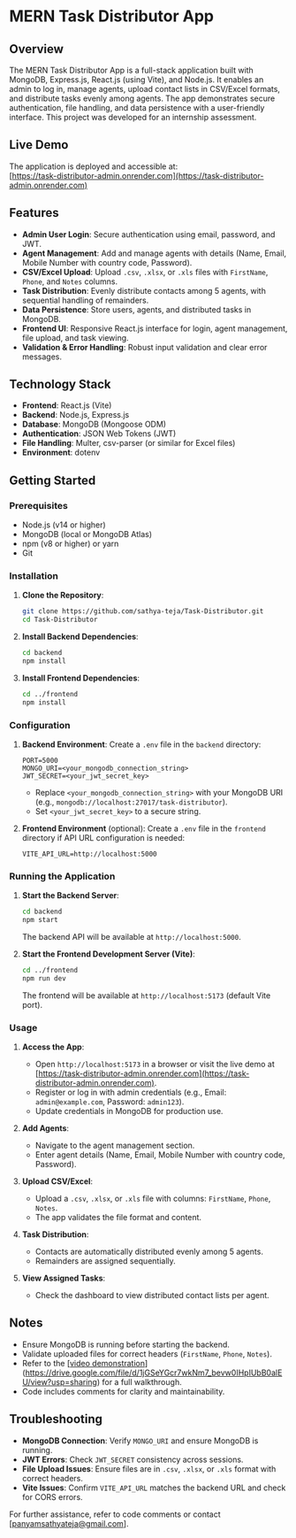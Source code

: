 # MERN Task Distributor App

## Overview

The MERN Task Distributor App is a full-stack application built with MongoDB, Express.js, React.js (using Vite), and Node.js. It enables an admin to log in, manage agents, upload contact lists in CSV/Excel formats, and distribute tasks evenly among agents. The app demonstrates secure authentication, file handling, and data persistence with a user-friendly interface. This project was developed for an internship assessment.

## Live Demo

The application is deployed and accessible at:  
[https://task-distributor-admin.onrender.com](https://task-distributor-admin.onrender.com)

## Features

- **Admin User Login**: Secure authentication using email, password, and JWT.
- **Agent Management**: Add and manage agents with details (Name, Email, Mobile Number with country code, Password).
- **CSV/Excel Upload**: Upload `.csv`, `.xlsx`, or `.xls` files with `FirstName`, `Phone`, and `Notes` columns.
- **Task Distribution**: Evenly distribute contacts among 5 agents, with sequential handling of remainders.
- **Data Persistence**: Store users, agents, and distributed tasks in MongoDB.
- **Frontend UI**: Responsive React.js interface for login, agent management, file upload, and task viewing.
- **Validation & Error Handling**: Robust input validation and clear error messages.

## Technology Stack

- **Frontend**: React.js (Vite)
- **Backend**: Node.js, Express.js
- **Database**: MongoDB (Mongoose ODM)
- **Authentication**: JSON Web Tokens (JWT)
- **File Handling**: Multer, csv-parser (or similar for Excel files)
- **Environment**: dotenv

## Getting Started

### Prerequisites

- Node.js (v14 or higher)
- MongoDB (local or MongoDB Atlas)
- npm (v8 or higher) or yarn
- Git

### Installation

1. **Clone the Repository**:
   ```bash
   git clone https://github.com/sathya-teja/Task-Distributor.git
   cd Task-Distributor
   ```

2. **Install Backend Dependencies**:
   ```bash
   cd backend
   npm install
   ```

3. **Install Frontend Dependencies**:
   ```bash
   cd ../frontend
   npm install
   ```

### Configuration

1. **Backend Environment**:
   Create a `.env` file in the `backend` directory:
   ```env
   PORT=5000
   MONGO_URI=<your_mongodb_connection_string>
   JWT_SECRET=<your_jwt_secret_key>
   ```
   - Replace `<your_mongodb_connection_string>` with your MongoDB URI (e.g., `mongodb://localhost:27017/task-distributor`).
   - Set `<your_jwt_secret_key>` to a secure string.

2. **Frontend Environment** (optional):
   Create a `.env` file in the `frontend` directory if API URL configuration is needed:
   ```env
   VITE_API_URL=http://localhost:5000
   ```

### Running the Application

1. **Start the Backend Server**:
   ```bash
   cd backend
   npm start
   ```
   The backend API will be available at `http://localhost:5000`.

2. **Start the Frontend Development Server (Vite)**:
   ```bash
   cd ../frontend
   npm run dev
   ```
   The frontend will be available at `http://localhost:5173` (default Vite port).

### Usage

1. **Access the App**:
   - Open `http://localhost:5173` in a browser or visit the live demo at [https://task-distributor-admin.onrender.com](https://task-distributor-admin.onrender.com).
   - Register or log in with admin credentials (e.g., Email: `admin@example.com`, Password: `admin123`).
   - Update credentials in MongoDB for production use.

2. **Add Agents**:
   - Navigate to the agent management section.
   - Enter agent details (Name, Email, Mobile Number with country code, Password).

3. **Upload CSV/Excel**:
   - Upload a `.csv`, `.xlsx`, or `.xls` file with columns: `FirstName`, `Phone`, `Notes`.
   - The app validates the file format and content.

4. **Task Distribution**:
   - Contacts are automatically distributed evenly among 5 agents.
   - Remainders are assigned sequentially.

5. **View Assigned Tasks**:
   - Check the dashboard to view distributed contact lists per agent.

## Notes

- Ensure MongoDB is running before starting the backend.
- Validate uploaded files for correct headers (`FirstName`, `Phone`, `Notes`).
- Refer to the [[video demonstration](https://drive.google.com/your-video-link)](https://drive.google.com/file/d/1jGSeYGcr7wkNm7_bevw0IHpIUbB0alEU/view?usp=sharing) for a full walkthrough.
- Code includes comments for clarity and maintainability.

## Troubleshooting

- **MongoDB Connection**: Verify `MONGO_URI` and ensure MongoDB is running.
- **JWT Errors**: Check `JWT_SECRET` consistency across sessions.
- **File Upload Issues**: Ensure files are in `.csv`, `.xlsx`, or `.xls` format with correct headers.
- **Vite Issues**: Confirm `VITE_API_URL` matches the backend URL and check for CORS errors.

For further assistance, refer to code comments or contact [panyamsathyateja@gmail.com].




